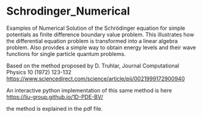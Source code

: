 # Schrodinger_Numerical
Examples of Numerical Solution of the Schrödinger equation for simple potentials as finite difference boundary value problem.
This illustrates how the differential equation problem is transformed into a linear algebra problem.
Also provides a simple way to obtain energy levels and their wave functions for single particle quantum problems.

Based on the method proposed by D. Truhlar, Journal Computational Physics 10 (1972) 123-132
https://www.sciencedirect.com/science/article/pii/0021999172900940 

An interactive python implementation of this same method is here
https://liu-group.github.io/1D-PDE-BV/

the method is explained in the pdf file.

